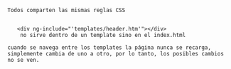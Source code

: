 
    Todos comparten las mismas reglas CSS


       <div ng-include="'templates/header.htm'"></div>
        no sirve dentro de un template sino en el index.html
<!-- <ng-include src="header.html" scope="" onload=""></ng-include> -->


    cuando se navega entre los templates la página nunca se recarga, simplemente cambia de uno a otro, por lo tanto, los posibles cambios no se ven.

